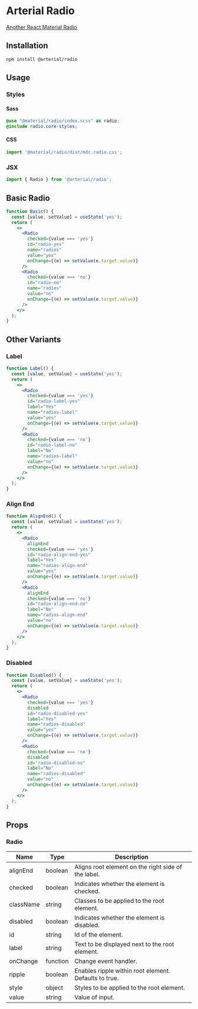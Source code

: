 # Arterial Radio

[Another React Material Radio](https://arterialjs.org/radios)

## Installation

```zsh
npm install @arterial/radio
```

## Usage

### Styles

#### Sass

```scss
@use "@material/radio/index.scss" as radio;
@include radio.core-styles;
```

#### CSS

```jsx
import '@material/radio/dist/mdc.radio.css';
```

### JSX

```jsx
import { Radio } from '@arterial/radio';
```

## Basic Radio

```jsx
function Basic() {
  const [value, setValue] = useState('yes');
  return (
    <>
      <Radio
        checked={value === 'yes'}
        id="radio-yes"
        name="radios"
        value="yes"
        onChange={(e) => setValue(e.target.value)}
      />
      <Radio
        checked={value === 'no'}
        id="radio-no"
        name="radios"
        value="no"
        onChange={(e) => setValue(e.target.value)}
      />
    </>
  );
}
```

## Other Variants

### Label

```jsx
function Label() {
  const [value, setValue] = useState('yes');
  return (
    <>
      <Radio
        checked={value === 'yes'}
        id="radio-label-yes"
        label="Yes"
        name="radios-label"
        value="yes"
        onChange={(e) => setValue(e.target.value)}
      />
      <Radio
        checked={value === 'no'}
        id="radio-label-no"
        label="No"
        name="radios-label"
        value="no"
        onChange={(e) => setValue(e.target.value)}
      />
    </>
  );
}
```

### Align End

```jsx
function AlignEnd() {
  const [value, setValue] = useState('yes');
  return (
    <>
      <Radio
        alignEnd
        checked={value === 'yes'}
        id="radio-align-end-yes"
        label="Yes"
        name="radios-align-end"
        value="yes"
        onChange={(e) => setValue(e.target.value)}
      />
      <Radio
        alignEnd
        checked={value === 'no'}
        id="radio-align-end-no"
        label="No"
        name="radios-align-end"
        value="no"
        onChange={(e) => setValue(e.target.value)}
      />
    </>
  );
}
```

### Disabled

```jsx
function Disabled() {
  const [value, setValue] = useState('yes');
  return (
    <>
      <Radio
        checked={value === 'yes'}
        disabled
        id="radio-disabled-yes"
        label="Yes"
        name="radios-disabled"
        value="yes"
        onChange={(e) => setValue(e.target.value)}
      />
      <Radio
        checked={value === 'no'}
        disabled
        id="radio-disabled-no"
        label="No"
        name="radios-disabled"
        value="no"
        onChange={(e) => setValue(e.target.value)}
      />
    </>
  );
}
```

## Props

### Radio

| Name      | Type     | Description                                           |
| --------- | -------- | ----------------------------------------------------- |
| alignEnd  | boolean  | Aligns root element on the right side of the label.   |
| checked   | boolean  | Indicates whether the element is checked.             |
| className | string   | Classes to be applied to the root element.            |
| disabled  | boolean  | Indicates whether the element is disabled.            |
| id        | string   | Id of the element.                                    |
| label     | string   | Text to be displayed next to the root element.        |
| onChange  | function | Change event handler.                                 |
| ripple    | boolean  | Enables ripple within root element. Defaults to true. |
| style     | object   | Styles to be applied to the root element.             |
| value     | string   | Value of input.                                       |
